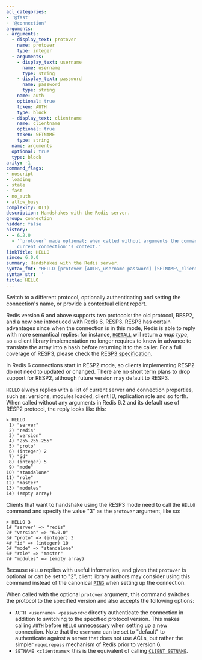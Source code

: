 ```yaml
---
acl_categories:
- '@fast'
- '@connection'
arguments:
- arguments:
  - display_text: protover
    name: protover
    type: integer
  - arguments:
    - display_text: username
      name: username
      type: string
    - display_text: password
      name: password
      type: string
    name: auth
    optional: true
    token: AUTH
    type: block
  - display_text: clientname
    name: clientname
    optional: true
    token: SETNAME
    type: string
  name: arguments
  optional: true
  type: block
arity: -1
command_flags:
- noscript
- loading
- stale
- fast
- no_auth
- allow_busy
complexity: O(1)
description: Handshakes with the Redis server.
group: connection
hidden: false
history:
- - 6.2.0
  - '`protover` made optional; when called without arguments the command reports the
    current connection''s context.'
linkTitle: HELLO
since: 6.0.0
summary: Handshakes with the Redis server.
syntax_fmt: "HELLO [protover [AUTH\_username password] [SETNAME\_clientname]]"
syntax_str: ''
title: HELLO
---
```

Switch to a different protocol, optionally authenticating and setting the
connection's name, or provide a contextual client report.

Redis version 6 and above supports two protocols: the old protocol, RESP2, and
a new one introduced with Redis 6, RESP3. RESP3 has certain advantages since
when the connection is in this mode, Redis is able to reply with more semantical
replies: for instance, [`HGETALL`](/commands/hgetall) will return a *map type*, so a client library
implementation no longer requires to know in advance to translate the array into
a hash before returning it to the caller. For a full coverage of RESP3, please
check the [RESP3 specification](https://github.com/redis/redis-specifications/blob/master/protocol/RESP3.md).

In Redis 6 connections start in RESP2 mode, so clients implementing RESP2 do
not need to updated or changed. There are no short term plans to drop support for
RESP2, although future version may default to RESP3.

`HELLO` always replies with a list of current server and connection properties,
such as: versions, modules loaded, client ID, replication role and so forth.
When called without any arguments in Redis 6.2 and its default use of RESP2
protocol, the reply looks like this:

    > HELLO
     1) "server"
     2) "redis"
     3) "version"
     4) "255.255.255"
     5) "proto"
     6) (integer) 2
     7) "id"
     8) (integer) 5
     9) "mode"
    10) "standalone"
    11) "role"
    12) "master"
    13) "modules"
    14) (empty array)

Clients that want to handshake using the RESP3 mode need to call the `HELLO`
command and specify the value "3" as the `protover` argument, like so:

    > HELLO 3
    1# "server" => "redis"
    2# "version" => "6.0.0"
    3# "proto" => (integer) 3
    4# "id" => (integer) 10
    5# "mode" => "standalone"
    6# "role" => "master"
    7# "modules" => (empty array)

Because `HELLO` replies with useful information, and given that `protover` is
optional or can be set to "2", client library authors may consider using this
command instead of the canonical [`PING`](/commands/ping) when setting up the connection.

When called with the optional `protover` argument, this command switches the
protocol to the specified version and also accepts the following options:

* `AUTH <username> <password>`: directly authenticate the connection in addition to switching to the specified protocol version. This makes calling [`AUTH`](/commands/auth) before `HELLO` unnecessary when setting up a new connection. Note that the `username` can be set to "default" to authenticate against a server that does not use ACLs, but rather the simpler `requirepass` mechanism of Redis prior to version 6.
* `SETNAME <clientname>`: this is the equivalent of calling [`CLIENT SETNAME`](/commands/client-setname).
